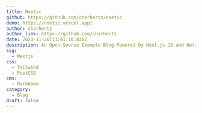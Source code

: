 ```yaml
---
title: Noetic
github: https://github.com/charhertz/noetic
demo: https://noetic.vercel.app/
author: charhertz
author_link: https://github.com/charhertz
date: 2023-11-26T11:41:10.836Z
description: An Open-Source Example Blog Powered by Next.js 13 and Notion
ssg:
  - Nextjs
css:
  - Tailwind
  - PostCSS
cms:
  - Markdown
category:
  - Blog
draft: false
---
```


